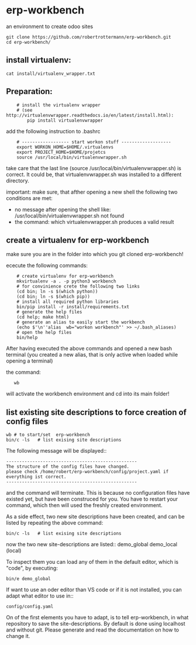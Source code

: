 # erp-workbench
an environment to create odoo sites
```
git clone https://github.com/robertrottermann/erp-workbench.git
cd erp-workbench/
```

install virtualenv:
-------------------

`cat install/virtualenv_wrapper.txt`

Preparation:
------------
```
    # install the virtualenv wrapper 
    # (see http://virtualenvwrapper.readthedocs.io/en/latest/install.html):
        pip install virtualenvwrapper
```

add the following instruction to .bashrc
```
    # ------------------ start workon stuff -------------------
    export WORKON_HOME=$HOME/.virtualenvs
    export PROJECT_HOME=$HOME/projetcs
    source /usr/local/bin/virtualenvwrapper.sh
```
take care that the last line (source /usr/local/bin/virtualenvwrapper.sh) is correct.
It could be, that virtualenvwrapper.sh was installed to a different directory.

important:
make sure, that afther opening a new shell the following two conditions are met:
- no message after opening the shell like:
    /usr/local/bin/virtualenvwrapper.sh not found
- the command:
    which virtualenvwrapper.sh
    produces a valid result


create a virtualenv for erp-workbench
-------------------------------------
make sure you are in the folder into which you git cloned erp-workbench!

ececute the following commands:
```
    # create virtualenv for erp-workbench
    mkvirtualenv -a . -p python3 workbench
    # for convinience crete the following two links
    (cd bin; ln -s $(which python))
    (cd bin; ln -s $(which pip))
    # install all required python libraries
    bin/pip install -r install/requirements.txt
    # generate the help files
    (cd help; make html)
    # generate an alias to easily start the workbench
    (echo $'\n''alias  wb="workon workbench"' >> ~/.bash_aliases)
    # open the help files
    bin/help
```
After having executed the above commands and opened a new bash terminal
(you created a new alias, that is only active when loaded while opening a terminal)

the command:

`   wb`

will activate the workbench environment and cd into its main folder!

list existing site descriptions to force creation of config files
-----------------------------------------------------------------
```
wb # to start/set  erp-workbench
bin/c -ls   # list exising site descriptions
```
The following message will be displayed::

    --------------------------------------------------
    The structure of the config files have changed.
    please check /home/robert/erp-workbench/config/project.yaml if everything ist correct.
    --------------------------------------------------
and the command will terminate.
This is because no configuration files have existed yet, but have
been construced for you.
You have to restart your command, which then  will used the freshly created environment.

As a side effect, two new site descriptions have been created, and can be listed by repeating the above command:
```
bin/c -ls   # list exising site descriptions
```
now the two new site-descriptions are listed::
    demo_global
    demo_local (local)

To inspect them you can load any of them in the default editor, which is "code", by executing:
```
bin/e demo_global
```

If want to use an oder editor than VS code or if it is not installed, you can adapt what editor to use in::
    
    config/config.yaml

On of the first elements you have to adapt, is to tell erp-workbench, in what repository to save the site-descriptions.
By default is done using localhost and without git.
Please generate and read the documentation on how to change it.
